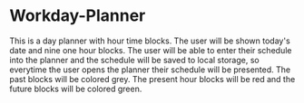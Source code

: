 # Workday-Planner
This is a day planner with hour time blocks. The user will be 
shown today's date and nine one hour blocks. The user will be 
able to enter their schedule into the planner and the schedule will
be saved to local storage, so everytime the user opens the planner their
schedule will be presented. The past blocks will be colored grey.
The present hour blocks will be red and the future blocks will be colored green.
